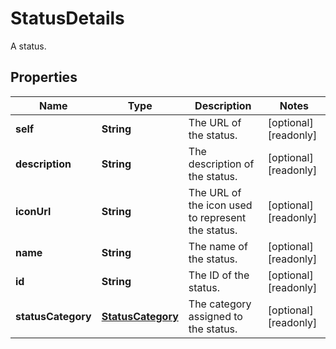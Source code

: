 

# StatusDetails

A status.
## Properties

Name | Type | Description | Notes
------------ | ------------- | ------------- | -------------
**self** | **String** | The URL of the status. |  [optional] [readonly]
**description** | **String** | The description of the status. |  [optional] [readonly]
**iconUrl** | **String** | The URL of the icon used to represent the status. |  [optional] [readonly]
**name** | **String** | The name of the status. |  [optional] [readonly]
**id** | **String** | The ID of the status. |  [optional] [readonly]
**statusCategory** | [**StatusCategory**](StatusCategory.md) | The category assigned to the status. |  [optional] [readonly]



